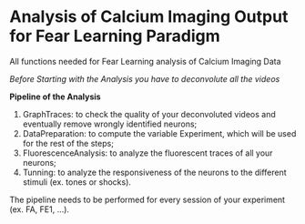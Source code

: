 # Analysis of Calcium Imaging Output for Fear Learning Paradigm
All functions needed for Fear Learning analysis of Calcium Imaging Data

*Before Starting with the Analysis you have to deconvolute all the videos*

**Pipeline of the Analysis**
1. GraphTraces: to check the quality of your deconvoluted videos and eventually remove wrongly identified neurons;
2. DataPreparation: to compute the variable Experiment, which will be used for the rest of the steps;
3. FluorescenceAnalysis: to analyze the fluorescent traces of all your neurons;
4. Tunning: to analyze the responsiveness of the neurons to the different stimuli (ex. tones or shocks).

The pipeline needs to be performed for every session of your experiment (ex. FA, FE1, ...).
